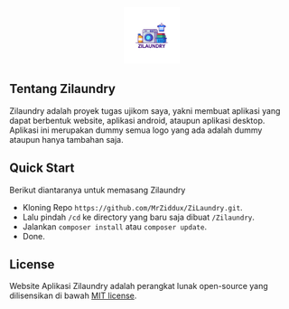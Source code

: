 <p align="center"><img src="https://github.com/MrZiddux/ZiLaundry/blob/master/public/assets/img/logos/laundry-circle.svg" width="100"></p>

## Tentang Zilaundry

Zilaundry adalah proyek tugas ujikom saya, yakni membuat aplikasi yang dapat berbentuk website, aplikasi android, ataupun aplikasi desktop. Aplikasi ini merupakan dummy semua logo yang ada adalah dummy ataupun hanya tambahan saja.

## Quick Start

Berikut diantaranya untuk memasang Zilaundry

-   Kloning Repo `https://github.com/MrZiddux/ZiLaundry.git`.
-   Lalu pindah `/cd` ke directory yang baru saja dibuat `/Zilaundry`.
-   Jalankan `composer install` atau `composer update`.
-   Done.

## License

Website Aplikasi Zilaundry adalah perangkat lunak open-source yang dilisensikan di bawah [MIT license](https://opensource.org/licenses/MIT).
